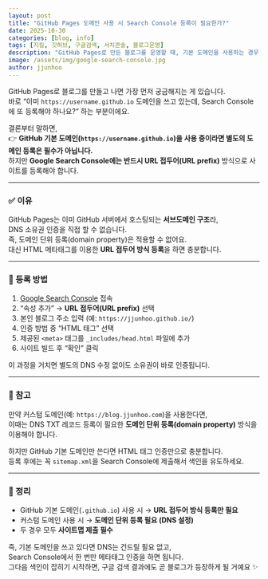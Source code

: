 ```yaml
---
layout: post
title: "GitHub Pages 도메인 사용 시 Search Console 등록이 필요한가?"
date: 2025-10-30
categories: [blog, info]
tags: [지킬, 깃허브, 구글검색, 서치콘솔, 블로그운영]
description: "GitHub Pages로 만든 블로그를 운영할 때, 기본 도메인을 사용하는 경우 Google Search Console 등록이 필요한지 알아봅니다."
image: /assets/img/google-search-console.jpg
author: jjunhoo
---
```


GitHub Pages로 블로그를 만들고 나면 가장 먼저 궁금해지는 게 있습니다.  
바로 “이미 `https://username.github.io` 도메인을 쓰고 있는데, Search Console에 또 등록해야 하나요?” 하는 부분이에요.  

결론부터 말하면,  
👉 **GitHub 기본 도메인(`https://username.github.io`)을 사용 중이라면 별도의 도메인 등록은 필수가 아닙니다.**  
하지만 **Google Search Console에는 반드시 URL 접두어(URL prefix)** 방식으로 사이트를 등록해야 합니다.

---

### ✅ 이유
GitHub Pages는 이미 GitHub 서버에서 호스팅되는 **서브도메인 구조**라,  
DNS 소유권 인증을 직접 할 수 없습니다.  
즉, 도메인 단위 등록(domain property)은 적용할 수 없어요.  
대신 HTML 메타태그를 이용한 **URL 접두어 방식 등록**을 하면 충분합니다.

---

### 🔧 등록 방법
1. [Google Search Console](https://search.google.com/search-console) 접속  
2. “속성 추가” → **URL 접두어(URL prefix)** 선택  
3. 본인 블로그 주소 입력 (예: `https://jjunhoo.github.io/`)  
4. 인증 방법 중 “HTML 태그” 선택  
5. 제공된 `<meta>` 태그를 `_includes/head.html` 파일에 추가  
6. 사이트 빌드 후 “확인” 클릭  

이 과정을 거치면 별도의 DNS 수정 없이도 소유권이 바로 인증됩니다.

---

### 🧭 참고
만약 커스텀 도메인(예: `https://blog.jjunhoo.com`)을 사용한다면,  
이때는 DNS TXT 레코드 등록이 필요한 **도메인 단위 등록(domain property)** 방식을 이용해야 합니다.  

하지만 GitHub 기본 도메인만 쓴다면 HTML 태그 인증만으로 충분합니다.  
등록 후에는 꼭 `sitemap.xml`을 Search Console에 제출해서 색인을 유도하세요.

---

### 🚀 정리
- GitHub 기본 도메인(`.github.io`) 사용 시 → **URL 접두어 방식 등록만 필요**  
- 커스텀 도메인 사용 시 → **도메인 단위 등록 필요 (DNS 설정)**  
- 두 경우 모두 **사이트맵 제출 필수**

즉, 기본 도메인을 쓰고 있다면 DNS는 건드릴 필요 없고,  
Search Console에서 한 번만 메타태그 인증을 하면 됩니다.  
그다음 색인이 잡히기 시작하면, 구글 검색 결과에도 곧 블로그가 등장하게 될 거예요 ✨
